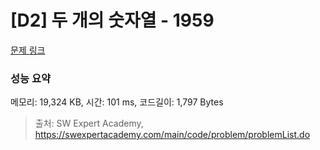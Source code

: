 # [D2] 두 개의 숫자열 - 1959 

[문제 링크](https://swexpertacademy.com/main/code/problem/problemDetail.do?contestProbId=AV5PpoFaAS4DFAUq) 

### 성능 요약

메모리: 19,324 KB, 시간: 101 ms, 코드길이: 1,797 Bytes



> 출처: SW Expert Academy, https://swexpertacademy.com/main/code/problem/problemList.do